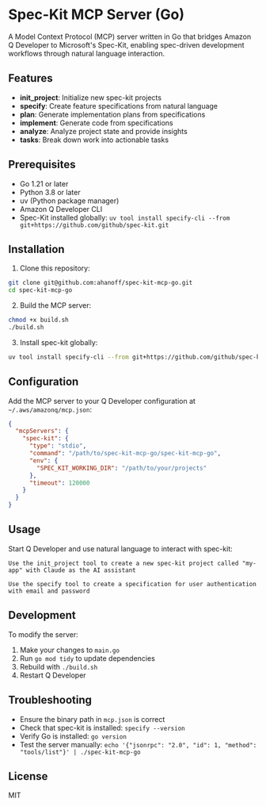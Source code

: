 # Spec-Kit MCP Server (Go)

A Model Context Protocol (MCP) server written in Go that bridges Amazon Q Developer to Microsoft's Spec-Kit, enabling spec-driven development workflows through natural language interaction.

## Features

- **init_project**: Initialize new spec-kit projects
- **specify**: Create feature specifications from natural language
- **plan**: Generate implementation plans from specifications
- **implement**: Generate code from specifications
- **analyze**: Analyze project state and provide insights
- **tasks**: Break down work into actionable tasks

## Prerequisites

- Go 1.21 or later
- Python 3.8 or later
- uv (Python package manager)
- Amazon Q Developer CLI
- Spec-Kit installed globally: `uv tool install specify-cli --from git+https://github.com/github/spec-kit.git`

## Installation

1. Clone this repository:
```bash
git clone git@github.com:ahanoff/spec-kit-mcp-go.git
cd spec-kit-mcp-go
```

2. Build the MCP server:
```bash
chmod +x build.sh
./build.sh
```

3. Install spec-kit globally:
```bash
uv tool install specify-cli --from git+https://github.com/github/spec-kit.git
```

## Configuration

Add the MCP server to your Q Developer configuration at `~/.aws/amazonq/mcp.json`:

```json
{
  "mcpServers": {
    "spec-kit": {
      "type": "stdio",
      "command": "/path/to/spec-kit-mcp-go/spec-kit-mcp-go",
      "env": {
        "SPEC_KIT_WORKING_DIR": "/path/to/your/projects"
      },
      "timeout": 120000
    }
  }
}
```

## Usage

Start Q Developer and use natural language to interact with spec-kit:

```
Use the init_project tool to create a new spec-kit project called "my-app" with Claude as the AI assistant
```

```
Use the specify tool to create a specification for user authentication with email and password
```

## Development

To modify the server:

1. Make your changes to `main.go`
2. Run `go mod tidy` to update dependencies
3. Rebuild with `./build.sh`
4. Restart Q Developer

## Troubleshooting

- Ensure the binary path in `mcp.json` is correct
- Check that spec-kit is installed: `specify --version`
- Verify Go is installed: `go version`
- Test the server manually: `echo '{"jsonrpc": "2.0", "id": 1, "method": "tools/list"}' | ./spec-kit-mcp-go`

## License

MIT
